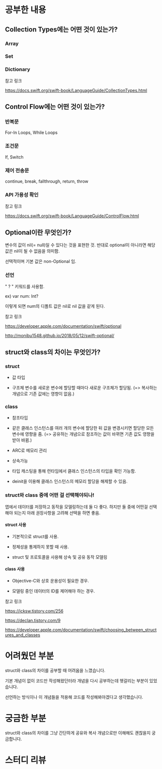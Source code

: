 # 공부한 내용
## Collection Types에는 어떤 것이 있는가?

### Array

### Set

### Dictionary

참고 링크

https://docs.swift.org/swift-book/LanguageGuide/CollectionTypes.html

## Control Flow에는 어떤 것이 있는가?

### 반복문
For-In Loops, While Loops

### 조건문
If, Switch

### 제어 전송문
continue, break, fallthrough, return, throw

### API 가용성 확인 

참고 링크

https://docs.swift.org/swift-book/LanguageGuide/ControlFlow.html

## Optional이란 무엇인가?

변수의 값이 nil(= null)일 수 있다는 것을 표현한 것. 반대로 optional이 아니라면 해당 값은 nil이 될 수 없음을 의미함.

선택적이며 기본 값은 non-Optional 임.

### 선언

" ? " 키워드를 사용함.

ex) var num: Int?

이렇게 되면 num의 디폴트 값은 nil로 nil 값을 같게 된다.

참고 링크

https://developer.apple.com/documentation/swift/optional

http://monibu1548.github.io/2018/05/12/swift-optional/

## struct와 class의 차이는 무엇인가?

### struct

* 값 타입

* 구조체 변수를 새로운 변수에 할당할 때마다 새로운 구조체가 할당됨. (=> 복사하는 개념으로 기존 값에는 영향이 없음.)

### class

* 참조타입

* 같은 클래스 인스턴스를 여러 개의 변수에 할당한 뒤 값을 변경시키면 할당한 모든 변수에 영향을 줌. (=> 공유하는 개념으로 참조하는 값이 바뀌면 기존 값도 영향을 받아 바뀜.)

* ARC로 메모리 관리

* 상속가능

* 타입 캐스팅을 통해 런타임에서 클래스 인스턴스의 타입을 확인 가능함.

* deinit을 이용해 클래스 인스턴스의 메모리 할당을 해제할 수 있음.

### struct와 class 중에 어떤 걸 선택해야되나!

앱에서 데이터를 저장하고 동작을 모델링하는데 둘 다 좋다. 하지만 둘 중에 어떤걸 선택해야 되는지 아래 권장사항을 고려해 선택을 하면 좋음.

#### struct 사용

* 기본적으로 struct를 사용.

* 정체성을 통제하지 못할 때 사용.

* struct 및 프로토콜을 사용해 상속 및 공유 동작 모델링

#### class 사용

* Objective-C와 상호 운용성이 필요한 경우.

* 모델링 중인 데이터의 ID를 제어해야 하는 경우.

참고 링크

https://icksw.tistory.com/256

https://declan.tistory.com/9

https://developer.apple.com/documentation/swift/choosing_between_structures_and_classes

# 어려웠던 부분
struct와 class의 차이를 공부할 때 어려움을 느꼈습니다.

기본 개념이 없이 코드만 작성해왔던터라 개념을 다시 공부하는데 헷갈리는 부분이 있었습니다.

선언하는 방식이나 이 개념들을 적용해 코드를 작성해봐야겠다고 생각했습니다.

# 궁금한 부분
struct와 class의 차이를 그냥 간단하게 공유와 복사 개념으로만 이해해도 괜찮을지 궁금합니다.

# 스터디 리뷰

